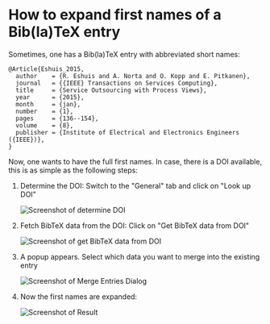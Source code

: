 # How to expand first names of a Bib\(la\)TeX entry

Sometimes, one has a Bib\(la\)TeX entry with abbreviated short names:

```text
@Article{Eshuis_2015,
  author    = {R. Eshuis and A. Norta and O. Kopp and E. Pitkanen},
  journal   = {{IEEE} Transactions on Services Computing},
  title     = {Service Outsourcing with Process Views},
  year      = {2015},
  month     = {jan},
  number    = {1},
  pages     = {136--154},
  volume    = {8},
  publisher = {Institute of Electrical and Electronics Engineers ({IEEE})},
}
```

Now, one wants to have the full first names. In case, there is a DOI available, this is as simple as the following steps:

1. Determine the DOI: Switch to the "General" tab and click on "Look up DOI"

   ![Screenshot of determine DOI](../.gitbook/assets/expand-firstnames-step-1.png)

2. Fetch BibTeX data from the DOI: Click on "Get BibTeX data from DOI"

   ![Screenshot of get BibTeX data from DOI](../.gitbook/assets/expand-firstnames-step-2.png)

3. A popup appears. Select which data you want to merge into the existing entry

   ![Screenshot of Merge Entries Dialog](../.gitbook/assets/expand-firstnames-step-3.png)

4. Now the first names are expanded:

   ![Screenshot of Result](../.gitbook/assets/expand-firstnames-step-4.png)

